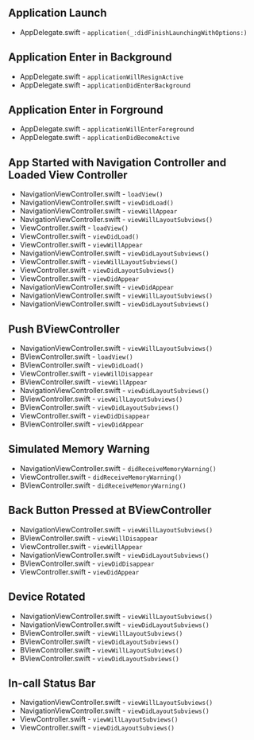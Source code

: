 ## Application Launch

- AppDelegate.swift - `application(_:didFinishLaunchingWithOptions:)`

## Application Enter in Background
- AppDelegate.swift - `applicationWillResignActive`
- AppDelegate.swift - `applicationDidEnterBackground`

## Application Enter in Forground
- AppDelegate.swift - `applicationWillEnterForeground`
- AppDelegate.swift - `applicationDidBecomeActive`

## App Started with Navigation Controller and Loaded View Controller

- NavigationViewController.swift - `loadView()`
- NavigationViewController.swift - `viewDidLoad()`
- NavigationViewController.swift - `viewWillAppear`
- NavigationViewController.swift - `viewWillLayoutSubviews()`
- ViewController.swift - `loadView()`
- ViewController.swift - `viewDidLoad()`
- ViewController.swift - `viewWillAppear`
- NavigationViewController.swift - `viewDidLayoutSubviews()`
- ViewController.swift - `viewWillLayoutSubviews()`
- ViewController.swift - `viewDidLayoutSubviews()`
- ViewController.swift - `viewDidAppear`
- NavigationViewController.swift - `viewDidAppear`
- NavigationViewController.swift - `viewWillLayoutSubviews()`
- NavigationViewController.swift - `viewDidLayoutSubviews()`

## Push BViewController

- NavigationViewController.swift - `viewWillLayoutSubviews()`
- BViewController.swift - `loadView()`
- BViewController.swift - `viewDidLoad()`
- ViewController.swift - `viewWillDisappear`
- BViewController.swift - `viewWillAppear`
- NavigationViewController.swift - `viewDidLayoutSubviews()`
- BViewController.swift - `viewWillLayoutSubviews()`
- BViewController.swift - `viewDidLayoutSubviews()`
- ViewController.swift - `viewDidDisappear`
- BViewController.swift - `viewDidAppear`

## Simulated Memory Warning

- NavigationViewController.swift - `didReceiveMemoryWarning()`
- ViewController.swift - `didReceiveMemoryWarning()`
- BViewController.swift - `didReceiveMemoryWarning()`

## Back Button Pressed at BViewController

- NavigationViewController.swift - `viewWillLayoutSubviews()`
- BViewController.swift - `viewWillDisappear`
- ViewController.swift - `viewWillAppear`
- NavigationViewController.swift - `viewDidLayoutSubviews()`
- BViewController.swift - `viewDidDisappear`
- ViewController.swift - `viewDidAppear`


## Device Rotated

- NavigationViewController.swift - `viewWillLayoutSubviews()`
- NavigationViewController.swift - `viewDidLayoutSubviews()`
- BViewController.swift - `viewWillLayoutSubviews()`
- BViewController.swift - `viewDidLayoutSubviews()`
- BViewController.swift - `viewWillLayoutSubviews()`
- BViewController.swift - `viewDidLayoutSubviews()`


## In-call Status Bar

- NavigationViewController.swift - `viewWillLayoutSubviews()`
- NavigationViewController.swift - `viewDidLayoutSubviews()`
- ViewController.swift - `viewWillLayoutSubviews()`
- ViewController.swift - `viewDidLayoutSubviews()`
